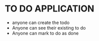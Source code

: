 # TO DO APPLICATION

- anyone can create the todo
- Anyone can see their existing to do
- Anyone can mark to do as done
